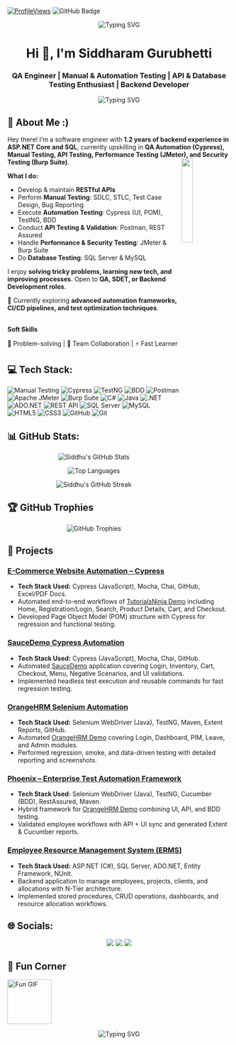 [![ProfileViews](https://komarev.com/ghpvc/?username=siddhugurubhetti8483&color=brightgreen&style=flat-square)](https://github.com/siddhugurubhetti)
<a><img src="https://img.shields.io/github/followers/siddhugurubhetti8483?label=Followers&style=social" alt="GitHub Badge"></a>

<p align="center">
  <img src="https://readme-typing-svg.herokuapp.com?font=Fira+Code&weight=400&size=28&duration=7000&pause=1000&color=0074e4&center=true&vCenter=true&height=100&width=1000&&lines=Welcome+to+my+GitHub+Profile!..+🙏✌😍;" alt="Typing SVG">
</p>
<!--! Introduction / Bio Section -->

<h1 align="center">Hi 👋, I'm Siddharam Gurubhetti</h1>
<h3 align="center">QA Engineer | Manual & Automation Testing | API & Database Testing Enthusiast | Backend Developer </h3>

<p align="center">
  <img src="https://readme-typing-svg.herokuapp.com?font=Fira+Code&size=22&pause=1000&center=true&vCenter=true&width=1000&lines=ASP.NET+Core+%26+ADO.NET;RESTful+API+Design+%26+Development;SQL+Server+%7C+MySQL+%7C+Stored+Procedures;HTML+%2C+CSS+%2C+Angular+(Basic);Manual+Testing+%7C+Test+Case+Design+%7C+Bug+Reporting;Automation+Testing+%E2%80%93+Cypress+(UI%2C+POM)+%7C+TestNG+%7C+BDD;Version+Control+%E2%80%93+GitHub+%7C+Git;Soft+Skills+%E2%80%93+Problem+Solving+%7C+Team+Collaboration+%7C+Fast+Learner" alt="Typing SVG" />
</p>

## 💫 About Me :)

Hey there! I’m a software engineer with **1.2 years of backend experience in ASP.NET Core and SQL**, currently upskilling in **QA Automation (Cypress), Manual Testing, API Testing, Performance Testing (JMeter), and Security Testing (Burp Suite)**.
<a href="https://github.com/shubhanshurav"><img width="22%" height="auto" align="right" src="https://user-images.githubusercontent.com/76244600/130684066-fb0b5e47-6c93-469e-ba45-7cb62833b965.png" /></a>

**What I do:**

- Develop & maintain **RESTful APIs**
- Perform **Manual Testing**: SDLC, STLC, Test Case Design, Bug Reporting
- Execute **Automation Testing**: Cypress (UI, POM), TestNG, BDD
- Conduct **API Testing & Validation**: Postman, REST Assured
- Handle **Performance & Security Testing**: JMeter & Burp Suite
- Do **Database Testing**: SQL Server & MySQL

I enjoy **solving tricky problems, learning new tech, and improving processes**. Open to **QA, SDET, or Backend Development roles**.

🌱 Currently exploring **advanced automation frameworks, CI/CD pipelines, and test optimization techniques**.
<br></br>

**Soft Skills**

🚀 Problem-solving | 🤝 Team Collaboration | ⚡ Fast Learner


## 💻 Tech Stack:

![Manual Testing](https://img.shields.io/badge/Manual%20Testing-007ACC?style=for-the-badge&logo=testinglibrary&logoColor=white) ![Cypress](https://img.shields.io/badge/Cypress-2E2E2E?style=for-the-badge&logo=cypress&logoColor=white) ![TestNG](https://img.shields.io/badge/TestNG-E67E22?style=for-the-badge&logo=testng&logoColor=white) ![BDD](https://img.shields.io/badge/BDD-23D96C?style=for-the-badge&logo=cucumber&logoColor=white) ![Postman](https://img.shields.io/badge/Postman-FF6C37?style=for-the-badge&logo=postman&logoColor=white) ![Apache JMeter](https://img.shields.io/badge/Apache%20JMeter-BA1E1E?style=for-the-badge&logo=apachejmeter&logoColor=white) ![Burp Suite](https://img.shields.io/badge/Burp%20Suite-F77E21?style=for-the-badge&logoColor=white) ![C#](https://img.shields.io/badge/C%23-239120?style=for-the-badge&logo=c-sharp&logoColor=white) ![Java](https://img.shields.io/badge/Java-007396?style=for-the-badge&logo=java&logoColor=white) ![.NET](https://img.shields.io/badge/.NET%20Core-512BD4?style=for-the-badge&logo=dotnet&logoColor=white) ![ADO.NET](https://img.shields.io/badge/ADO.NET-6C3483?style=for-the-badge&logo=dotnet&logoColor=white) ![REST API](https://img.shields.io/badge/REST-26A69A?style=for-the-badge&logo=swagger&logoColor=white) ![SQL Server](https://img.shields.io/badge/SQL%20Server-B22222?style=for-the-badge&logo=microsoftsqlserver&logoColor=white) ![MySQL](https://img.shields.io/badge/MySQL-00618A?style=for-the-badge&logo=mysql&logoColor=white) <!-- ![Angular](https://img.shields.io/badge/Angular-C3002F?style=for-the-badge&logo=angular&logoColor=white) --> ![HTML5](https://img.shields.io/badge/HTML5-E44D26?style=for-the-badge&logo=html5&logoColor=white) ![CSS3](https://img.shields.io/badge/CSS3-264DE4?style=for-the-badge&logo=css3&logoColor=white) ![GitHub](https://img.shields.io/badge/GitHub-24292E?style=for-the-badge&logo=github&logoColor=white)
![Git](https://img.shields.io/badge/Git-F1502F?style=for-the-badge&logo=git&logoColor=white)
<!--!![CI/CD](https://img.shields.io/badge/CI%2FCD-008080?style=for-the-badge&logoColor=white) -->



## 📊 GitHub Stats:

<p align="center">
  <img src="https://github-readme-stats.vercel.app/api?username=siddhugurubhetti8483&show_icons=true&theme=radical" alt="Siddhu's GitHub Stats" />
</p>
<p align="center">
  <img src="https://github-readme-stats.vercel.app/api/top-langs/?username=siddhugurubhetti8483&layout=compact&theme=tokyonight" alt="Top Languages" />
</p>
<p align="center">
  <img src="https://streak-stats.demolab.com?user=siddhugurubhetti8483&theme=radical&border_radius=10&date_format=M%20j%5B%2C%20Y%5D" alt="Siddhu's GitHub Streak" />
</p>

## 🏆 GitHub Trophies

<p align="center">
  <img src="https://github-profile-trophy.vercel.app/?username=siddhugurubhetti8483&theme=tokyonight&row=1&column=-1" alt="GitHub Trophies" />
</p>


## 🚀 Projects  

  ### [E-Commerce Website Automation – Cypress](https://github.com/siddhugurubhetti8483/tutorialsninja-ecommerce-tests_Cypress)
  - **Tech Stack Used:** Cypress (JavaScript), Mocha, Chai, GitHub, Excel/PDF Docs.  
  - Automated end-to-end workflows of [TutorialsNinja Demo](https://tutorialsninja.com/demo/) including Home, Registration/Login, Search, Product Details, Cart, and Checkout.  
  - Developed Page Object Model (POM) structure with Cypress for regression and functional testing.  
  
  ### [SauceDemo Cypress Automation](https://github.com/siddhugurubhetti8483/saucedemo-cypress)
  - **Tech Stack Used:** Cypress (JavaScript), Mocha, Chai, GitHub.  
  - Automated [SauceDemo](https://www.saucedemo.com/) application covering Login, Inventory, Cart, Checkout, Menu, Negative Scenarios, and UI validations.  
  - Implemented headless test execution and reusable commands for fast regression testing.  
  
  ### [OrangeHRM Selenium Automation](https://github.com/siddhugurubhetti8483/SDET-OrangeHRM-Selenium-Automation)
  - **Tech Stack Used:** Selenium WebDriver (Java), TestNG, Maven, Extent Reports, GitHub.  
  - Automated [OrangeHRM Demo](https://opensource-demo.orangehrmlive.com) covering Login, Dashboard, PIM, Leave, and Admin modules.  
  - Performed regression, smoke, and data-driven testing with detailed reporting and screenshots.  
  
  ### [Phoenix – Enterprise Test Automation Framework](https://github.com/siddhugurubhetti8483/BW-Project-Phoenix_Enterprise_Test_Automation_UI_API)
  - **Tech Stack Used:** Selenium WebDriver (Java), TestNG, Cucumber (BDD), RestAssured, Maven.  
  - Hybrid framework for [OrangeHRM Demo](https://opensource-demo.orangehrmlive.com) combining UI, API, and BDD testing.  
  - Validated employee workflows with API + UI sync and generated Extent & Cucumber reports.  
  
  ### [Employee Resource Management System (ERMS)](https://github.com/siddhugurubhetti8483/ERMS_Project_BE)
  - **Tech Stack Used:** ASP.NET (C#), SQL Server, ADO.NET, Entity Framework, NUnit.  
  - Backend application to manage employees, projects, clients, and allocations with N-Tier architecture.  
  - Implemented stored procedures, CRUD operations, dashboards, and resource allocation workflows.  


## 🌐 Socials:

<p align="center">
  <a href="https://www.linkedin.com/in/siddharam-guru/" target="_blank"><img src="https://img.shields.io/badge/LinkedIn-%230077B5?style=for-the-badge&logo=linkedin&logoColor=white" /></a>
  <a href="https://discord.com/users/@sid_mh13" target="_blank"><img src="https://img.shields.io/badge/Discord-%235865F2?style=for-the-badge&logo=discord&logoColor=white" /></a>
  <a href="mailto:siddhugurubhetti@gmail.com" target="_blank"><img src="https://img.shields.io/badge/Gmail-D14836?style=for-the-badge&logo=gmail&logoColor=white" /></a>
<!--   <a href="https://github.com/siddhugurubhetti8483" target="_blank"><img src="https://img.shields.io/badge/GitHub-%23121011?style=for-the-badge&logo=github&logoColor=white" /></a> -->
<!--   <img src="https://komarev.com/ghpvc/?username=siddhugurubhetti8483&label=Profile%20views&color=0e75b6&style=flat" alt="siddhugurubhetti8483" /> -->
</p>

## 🎉 Fun Corner

<img src="https://media.giphy.com/media/hvRJCLFzcasrR4ia7z/giphy.gif" width="100px" alt="Fun GIF">

<p align="center">
  <img src="https://readme-typing-svg.herokuapp.com?font=Fira+Code&weight=400&size=28&duration=7000&pause=1000&color=0074e4&center=true&vCenter=true&height=100&width=1000&&lines=Nice+to+meet+you...👍✌😍;" alt="Typing SVG">
</p>
